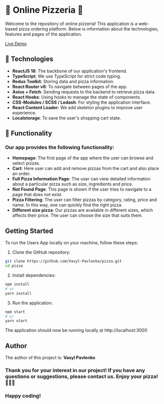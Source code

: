# 🍕 Online Pizzeria 🍕

Welcome to the repository of online pizzeria! This application is a web-based pizza ordering platform. Below is information about the technologies, features and pages of the application.

[Live Demo](https://pizza-eight-sandy.vercel.app/)

## 🚀 Technologies

- **ReactJS 18**: The backbone of our application's frontend.
- **TypeScript**: We use TypeScript for strict code typing.
- **Redux Toolkit**: Storing data and pizza information.
- **React Router v6**: To navigate between pages of the app.
- **Axios + Fetch**: Sending requests to the backend to retrieve pizza data.
- **React Hooks**: Using hooks to manage the state of components.
- **CSS-Modules / SCSS / Lodash**: For styling the application interface.
- **React Content Loader**: We add skeleton plugins to improve user experience.
- **Localstorage**: To save the user's shopping cart state.

## 🍕 Functionality
### Our app provides the following functionality:

- **Homepage**: The first page of the app where the user can browse and select pizzas.
- **Cart**: Here user can add and remove pizzas from the cart and also place an order.
- **Full Pizza Information Page**: The user can view detailed information about a particular pizza such as size, ingredients and price.
- **Not Found Page**: This page is shown if the user tries to navigate to a page that does not exist.
- **Pizza Filtering**: The user can filter pizzas by category, rating, price and name. In this way, one can quickly find the right pizza.
- **Different size pizza**: Our pizzas are available in different sizes, which affects their price. The user can choose the size that suits them.

## Getting Started
To run the Users App locally on your machine, follow these steps:

1. Clone the GitHub repository:
```sh
git clone https://github.com/Vasyl-Pavlenko/pizza.git
cd pizza
```

2. Install dependencies:
```sh
npm install
# or
yarn install
```

3. Run the application:
```sh
npm start
# or
yarn start
```

The application should now be running locally at http://localhost:3000

## Author
The author of this project is: **Vasyl Pavlenko**

### Thank you for your interest in our project! If you have any questions or suggestions, please contact us. Enjoy your pizza! 🍕🍕🍕

### Happy coding!
